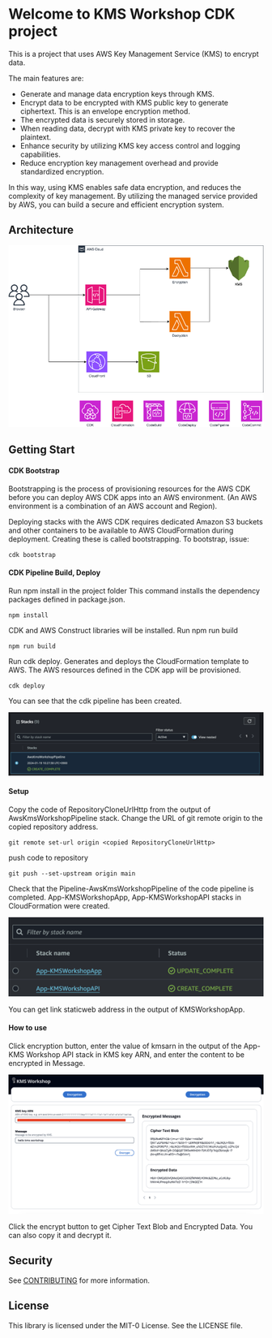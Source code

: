 # Welcome to KMS Workshop CDK project

This is a project that uses AWS Key Management Service (KMS) to encrypt data.

The main features are:

- Generate and manage data encryption keys through KMS.
- Encrypt data to be encrypted with KMS public key to generate ciphertext. This is an envelope encryption method.
- The encrypted data is securely stored in storage.
- When reading data, decrypt with KMS private key to recover the plaintext.
- Enhance security by utilizing KMS key access control and logging capabilities.
- Reduce encryption key management overhead and provide standardized encryption.

In this way, using KMS enables safe data encryption, and reduces the complexity of key management. By utilizing the managed service provided by AWS, you can build a secure and efficient encryption system.

## Architecture

![architecture](./resources/kmsworkshop.png)

## Getting Start

#### CDK Bootstrap

Bootstrapping is the process of provisioning resources for the AWS CDK before you can deploy AWS CDK apps into an AWS environment. (An AWS environment is a combination of an AWS account and Region).

Deploying stacks with the AWS CDK requires dedicated Amazon S3 buckets and other containers to be available to AWS CloudFormation during deployment. Creating these is called bootstrapping. To bootstrap, issue:

```
cdk bootstrap
```

#### CDK Pipeline Build, Deploy

Run npm install in the project folder
This command installs the dependency packages defined in package.json.

```
npm install
```

CDK and AWS Construct libraries will be installed.
Run npm run build

```
npm run build
```

Run cdk deploy. Generates and deploys the CloudFormation template to AWS.
The AWS resources defined in the CDK app will be provisioned.

```
cdk deploy
```

You can see that the cdk pipeline has been created.

![stack](./resources/kmspipeline.png)

#### Setup

Copy the code of RepositoryCloneUrlHttp from the output of AwsKmsWorkshopPipeline stack. Change the URL of git remote origin to the copied repository address.

```
git remote set-url origin <copied RepositoryCloneUrlHttp>
```

push code to repository

```
git push --set-upstream origin main
```

Check that the Pipeline-AwsKmsWorkshopPipeline of the code pipeline is completed.
App-KMSWorkshopApp, App-KMSWorkshopAPI stacks in CloudFormation were created.

![stack](./resources/kmsworkshop-cloudformation-stack.png)

You can get link staticweb address in the output of KMSWorkshopApp.

#### How to use

Click encryption button, enter the value of kmsarn in the output of the App-KMS Workshop API stack in KMS key ARN, and enter the content to be encrypted in Message.

![page](./resources/kmsworkshop-page.png)

Click the encrypt button to get Cipher Text Blob and Encrypted Data. You can also copy it and decrypt it.

## Security

See [CONTRIBUTING](CONTRIBUTING.md#security-issue-notifications) for more information.

## License

This library is licensed under the MIT-0 License. See the LICENSE file.
